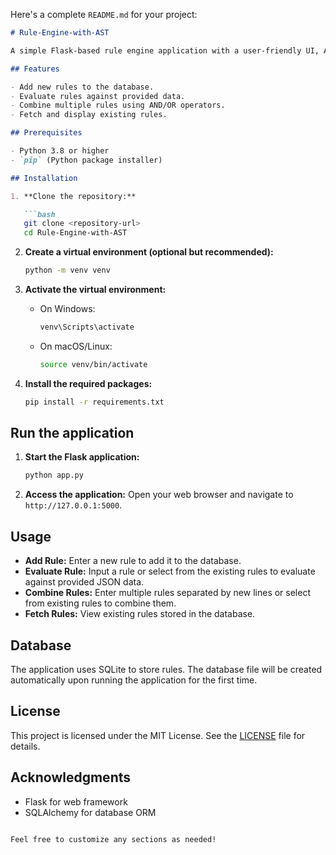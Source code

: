 Here's a complete `README.md` for your project:

```markdown
# Rule-Engine-with-AST

A simple Flask-based rule engine application with a user-friendly UI, API, and backend. This application determines user eligibility based on attributes like age, department, income, spend, etc. The system uses an Abstract Syntax Tree (AST) to represent conditional rules and allows for dynamic creation, combination, and modification of these rules.

## Features

- Add new rules to the database.
- Evaluate rules against provided data.
- Combine multiple rules using AND/OR operators.
- Fetch and display existing rules.

## Prerequisites

- Python 3.8 or higher
- `pip` (Python package installer)

## Installation

1. **Clone the repository:**

   ```bash
   git clone <repository-url>
   cd Rule-Engine-with-AST
   ```

2. **Create a virtual environment (optional but recommended):**

   ```bash
   python -m venv venv
   ```

3. **Activate the virtual environment:**

   - On Windows:
     ```bash
     venv\Scripts\activate
     ```
   - On macOS/Linux:
     ```bash
     source venv/bin/activate
     ```

4. **Install the required packages:**

   ```bash
   pip install -r requirements.txt
   ```

## Run the application

1. **Start the Flask application:**

   ```bash
   python app.py
   ```

2. **Access the application:**
   Open your web browser and navigate to `http://127.0.0.1:5000`.

## Usage

- **Add Rule:** Enter a new rule to add it to the database.
- **Evaluate Rule:** Input a rule or select from the existing rules to evaluate against provided JSON data.
- **Combine Rules:** Enter multiple rules separated by new lines or select from existing rules to combine them.
- **Fetch Rules:** View existing rules stored in the database.

## Database

The application uses SQLite to store rules. The database file will be created automatically upon running the application for the first time.

## License

This project is licensed under the MIT License. See the [LICENSE](LICENSE) file for details.

## Acknowledgments

- Flask for web framework
- SQLAlchemy for database ORM
```

Feel free to customize any sections as needed!